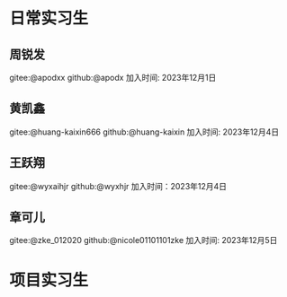 # 日常实习生

<!-- 日常实习生添加格式:

## 真实姓名1
gitee:@giteeid
github:@githubid
加入时间: xxxx年xx月xx日

-->
## 周锐发
gitee:@apodxx
github:@apodx
加入时间: 2023年12月1日

## 黄凯鑫
gitee:@huang-kaixin666
github:@huang-kaixin
加入时间: 2023年12月4日


## 王跃翔
gitee:@wyxaihjr
github:@wyxhjr
加入时间：2023年12月4日

## 章可儿
gitee:@zke_012020
github:@nicole01101101zke
加入时间: 2023年12月5日


# 项目实习生

<!-- 项目实习生添加格式:

## 真实姓名2
gitee:@giteeid
github:@githubid
加入时间: xxxx年xx月xx日
项目 issue:

-->
